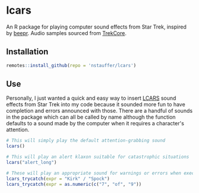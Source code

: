 # lcars
An R package for playing computer sound effects from Star Trek, inspired by [beepr](https://github.com/rasmusab/beepr). Audio samples sourced from [TrekCore](https://trekcore.com/audio).

## Installation
``` r
remotes::install_github(repo = 'nstauffer/lcars')
```

## Use
Personally, I just wanted a quick and easy way to insert [LCARS](https://memory-alpha.fandom.com/wiki/Library_Computer_Access_and_Retrieval_System) sound effects from Star Trek into my code because it sounded more fun to have completion and errors announced with those. There are a handful of sounds in the package which can all be called by name although the function defaults to a sound made by the computer when it requires a character's attention.
``` r
# This will simply play the default attention-grabbing sound
lcars()

# This will play an alert klaxon suitable for catastrophic situations
lcars("alert_long")

# These will play an appropriate sound for warnings or errors when executing the expressions and return any output from the expressions
lcars_trycatch(expr = "Kirk" / "Spock")
lcars_trycatch(expr = as.numeric(c("7", "of", "9"))
```
